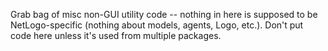 Grab bag of misc non-GUI utility code -- nothing in here is supposed to be NetLogo-specific (nothing about models, agents, Logo, etc.). Don't put code here unless it's used from multiple packages.
